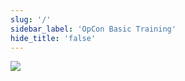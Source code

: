 ```yaml
---
slug: '/'
sidebar_label: 'OpCon Basic Training'
hide_title: 'false'
---
```


![](../static/imgbasic/BasicTrainingicon.png)
